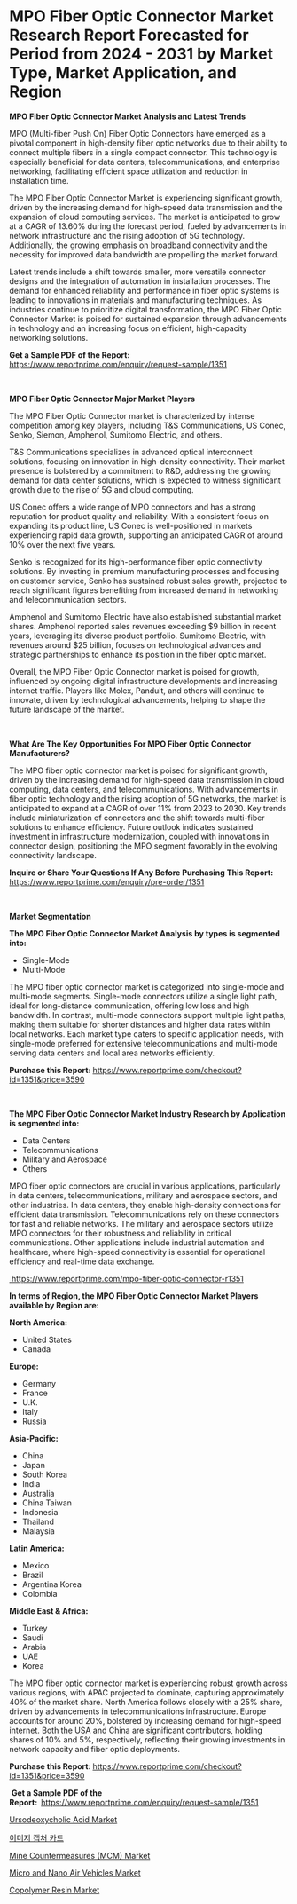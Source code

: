 <p><h1>MPO Fiber Optic Connector Market Research Report Forecasted for Period from 2024 -  2031 by Market Type, Market Application, and Region</h1></p><p><strong>MPO Fiber Optic Connector Market Analysis and Latest Trends</strong></p>
<p><p>MPO (Multi-fiber Push On) Fiber Optic Connectors have emerged as a pivotal component in high-density fiber optic networks due to their ability to connect multiple fibers in a single compact connector. This technology is especially beneficial for data centers, telecommunications, and enterprise networking, facilitating efficient space utilization and reduction in installation time.</p><p>The MPO Fiber Optic Connector Market is experiencing significant growth, driven by the increasing demand for high-speed data transmission and the expansion of cloud computing services. The market is anticipated to grow at a CAGR of 13.60% during the forecast period, fueled by advancements in network infrastructure and the rising adoption of 5G technology. Additionally, the growing emphasis on broadband connectivity and the necessity for improved data bandwidth are propelling the market forward.</p><p>Latest trends include a shift towards smaller, more versatile connector designs and the integration of automation in installation processes. The demand for enhanced reliability and performance in fiber optic systems is leading to innovations in materials and manufacturing techniques. As industries continue to prioritize digital transformation, the MPO Fiber Optic Connector Market is poised for sustained expansion through advancements in technology and an increasing focus on efficient, high-capacity networking solutions.</p></p>
<p><strong>Get a Sample PDF of the Report:&nbsp;</strong> <a href="https://www.reportprime.com/enquiry/request-sample/1351">https://www.reportprime.com/enquiry/request-sample/1351</a></p>
<p>&nbsp;</p>
<p><strong>MPO Fiber Optic Connector Major Market Players</strong></p>
<p><p>The MPO Fiber Optic Connector market is characterized by intense competition among key players, including T&S Communications, US Conec, Senko, Siemon, Amphenol, Sumitomo Electric, and others. </p><p>T&S Communications specializes in advanced optical interconnect solutions, focusing on innovation in high-density connectivity. Their market presence is bolstered by a commitment to R&D, addressing the growing demand for data center solutions, which is expected to witness significant growth due to the rise of 5G and cloud computing.</p><p>US Conec offers a wide range of MPO connectors and has a strong reputation for product quality and reliability. With a consistent focus on expanding its product line, US Conec is well-positioned in markets experiencing rapid data growth, supporting an anticipated CAGR of around 10% over the next five years.</p><p>Senko is recognized for its high-performance fiber optic connectivity solutions. By investing in premium manufacturing processes and focusing on customer service, Senko has sustained robust sales growth, projected to reach significant figures benefiting from increased demand in networking and telecommunication sectors.</p><p>Amphenol and Sumitomo Electric have also established substantial market shares. Amphenol reported sales revenues exceeding $9 billion in recent years, leveraging its diverse product portfolio. Sumitomo Electric, with revenues around $25 billion, focuses on technological advances and strategic partnerships to enhance its position in the fiber optic market.</p><p>Overall, the MPO Fiber Optic Connector market is poised for growth, influenced by ongoing digital infrastructure developments and increasing internet traffic. Players like Molex, Panduit, and others will continue to innovate, driven by technological advancements, helping to shape the future landscape of the market.</p></p>
<p>&nbsp;</p>
<p><strong>What Are The Key Opportunities For MPO Fiber Optic Connector Manufacturers?</strong></p>
<p><p>The MPO fiber optic connector market is poised for significant growth, driven by the increasing demand for high-speed data transmission in cloud computing, data centers, and telecommunications. With advancements in fiber optic technology and the rising adoption of 5G networks, the market is anticipated to expand at a CAGR of over 11% from 2023 to 2030. Key trends include miniaturization of connectors and the shift towards multi-fiber solutions to enhance efficiency. Future outlook indicates sustained investment in infrastructure modernization, coupled with innovations in connector design, positioning the MPO segment favorably in the evolving connectivity landscape.</p></p>
<p><strong>Inquire or Share Your Questions If Any Before Purchasing This Report:</strong> <a href="https://www.reportprime.com/enquiry/pre-order/1351">https://www.reportprime.com/enquiry/pre-order/1351</a></p>
<p>&nbsp;</p>
<p><strong>Market Segmentation</strong></p>
<p><strong>The MPO Fiber Optic Connector Market Analysis by types is segmented into:</strong></p>
<p><ul><li>Single-Mode</li><li>Multi-Mode</li></ul></p>
<p><p>The MPO fiber optic connector market is categorized into single-mode and multi-mode segments. Single-mode connectors utilize a single light path, ideal for long-distance communication, offering low loss and high bandwidth. In contrast, multi-mode connectors support multiple light paths, making them suitable for shorter distances and higher data rates within local networks. Each market type caters to specific application needs, with single-mode preferred for extensive telecommunications and multi-mode serving data centers and local area networks efficiently.</p></p>
<p><strong>Purchase this Report:&nbsp;</strong><a href="https://www.reportprime.com/checkout?id=1351&price=3590">https://www.reportprime.com/checkout?id=1351&price=3590</a></p>
<p>&nbsp;</p>
<p><strong>The MPO Fiber Optic Connector Market Industry Research by Application is segmented into:</strong></p>
<p><ul><li>Data Centers</li><li>Telecommunications</li><li>Military and Aerospace</li><li>Others</li></ul></p>
<p><p>MPO fiber optic connectors are crucial in various applications, particularly in data centers, telecommunications, military and aerospace sectors, and other industries. In data centers, they enable high-density connections for efficient data transmission. Telecommunications rely on these connectors for fast and reliable networks. The military and aerospace sectors utilize MPO connectors for their robustness and reliability in critical communications. Other applications include industrial automation and healthcare, where high-speed connectivity is essential for operational efficiency and real-time data exchange.</p></p>
<p><a href="https://www.reportprime.com/mpo-fiber-optic-connector-r1351">&nbsp;https://www.reportprime.com/mpo-fiber-optic-connector-r1351</a></p>
<p><strong>In terms of Region, the MPO Fiber Optic Connector Market Players available by Region are:</strong></p>
<p>
    <p> <strong> North America: </strong>
        <ul>
            <li>United States</li>
            <li>Canada</li>
        </ul>
        </p> 
    <p> <strong> Europe: </strong>
        <ul>
            <li>Germany</li>
            <li>France</li>
            <li>U.K.</li>
            <li>Italy</li>
            <li>Russia</li>
        </ul>
        </p> 
    <p> <strong> Asia-Pacific: </strong>
        <ul>
            <li>China</li>
            <li>Japan</li>
            <li>South Korea</li>
            <li>India</li>
            <li>Australia</li>
            <li>China Taiwan</li>
            <li>Indonesia</li>
            <li>Thailand</li>
            <li>Malaysia</li>
        </ul>
        </p> 
    <p> <strong> Latin America: </strong>
        <ul>
            <li>Mexico</li>
            <li>Brazil</li>
            <li>Argentina Korea</li>
            <li>Colombia</li>
        </ul>
        </p> 
    <p> <strong> Middle East & Africa: </strong>
        <ul>
            <li>Turkey</li>
            <li>Saudi</li>
            <li>Arabia</li>
            <li>UAE</li>
            <li>Korea</li>
        </ul>
    </p>
    </p>
<p><p>The MPO fiber optic connector market is experiencing robust growth across various regions, with APAC projected to dominate, capturing approximately 40% of the market share. North America follows closely with a 25% share, driven by advancements in telecommunications infrastructure. Europe accounts for around 20%, bolstered by increasing demand for high-speed internet. Both the USA and China are significant contributors, holding shares of 10% and 5%, respectively, reflecting their growing investments in network capacity and fiber optic deployments.</p></p>
<p><strong>Purchase this Report: </strong><a href="https://www.reportprime.com/checkout?id=1351&price=3590">https://www.reportprime.com/checkout?id=1351&price=3590</a></p>
<p>&nbsp;<strong>Get a Sample PDF of the Report:&nbsp;&nbsp;</strong><a href="https://www.reportprime.com/enquiry/request-sample/1351">https://www.reportprime.com/enquiry/request-sample/1351</a></p>
<p><strong></strong></p>
<p><p><a href="https://medium.com/@kimwalker1923/global-ursodeoxycholic-acid-market-sector-2024-2031-market-metrics-and-market-strategic-insights-38963cff82f1">Ursodeoxycholic Acid Market</a></p><p><a href="https://medium.com/@anbariasra61/%EA%B8%80%EB%A1%9C%EB%B2%8C-%EC%9D%B4%EB%AF%B8%EC%A7%80-%EC%BA%A1%EC%B2%98-%EC%B9%B4%EB%93%9C-%EC%8B%9C%EC%9E%A5-%EA%B7%9C%EB%AA%A8-%EB%B0%8F-%EC%8B%9C%EC%9E%A5-%EB%8F%99%ED%96%A5-%EB%B6%84%EC%84%9D-%EC%A7%80%EC%97%AD-%EC%A0%84%EB%A7%9D-%EA%B2%BD%EC%9F%81-%EC%A0%84%EB%9E%B5-2024%EB%85%84%EB%B6%80%ED%84%B0-2031%EB%85%84%EA%B9%8C%EC%A7%80%EC%9D%98-%EC%98%88%EC%B8%A1-0aff53eca6f9">이미지 캡처 카드</a></p><p><a href="https://issuu.com/reportprime-2/docs/mine-countermeasures-mcm-market-siz_ca890bd6c5c479">Mine Countermeasures (MCM) Market</a></p><p><a href="https://issuu.com/reportprime-2/docs/micro-and-nano-air-vehicles-market-_c060504809cc52">Micro and Nano Air Vehicles Market</a></p><p><a href="https://www.linkedin.com/pulse/analyzing-copolymer-resin-market-dynamics-growth-drivers-rg0gf?trackingId=5ZY5jTy3SVeYAoIWNvCYtw%3D%3D">Copolymer Resin Market</a></p></p>